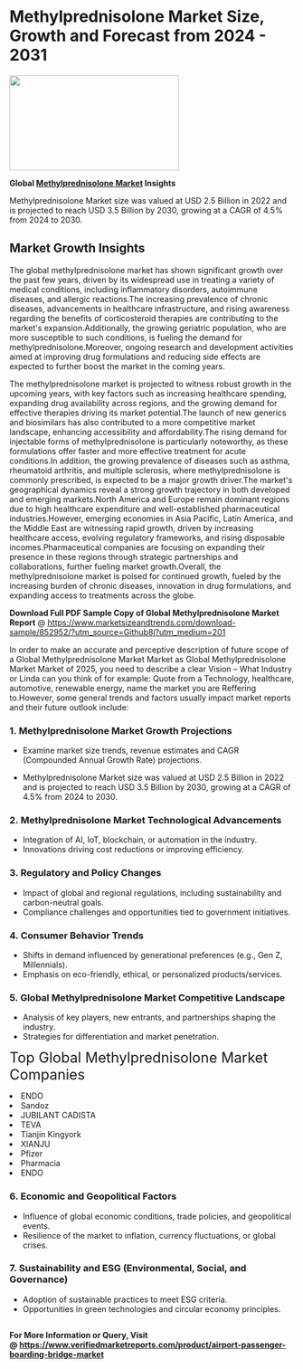 <H1>Methylprednisolone Market Size, Growth and Forecast from 2024 - 2031</H1><img class="aligncenter size-medium wp-image-584254" src="https://thirdeyenews.in/wp-content/uploads/2024/09/Global-Market-Research-300x168.jpeg" alt="" width="300" height="168" /><p><strong>Global&nbsp;<a href="https://www.marketsizeandtrends.com/download-sample/852952/?utm_source=Github8j?utm_medium=201">Methylprednisolone Market</a> Insights</strong></p><p>Methylprednisolone Market size was valued at USD 2.5 Billion in 2022 and is projected to reach USD 3.5 Billion by 2030, growing at a CAGR of 4.5% from 2024 to 2030.</p><p><h2>Market Growth Insights</h2> <p>The global methylprednisolone market has shown significant growth over the past few years, driven by its widespread use in treating a variety of medical conditions, including inflammatory disorders, autoimmune diseases, and allergic reactions.The increasing prevalence of chronic diseases, advancements in healthcare infrastructure, and rising awareness regarding the benefits of corticosteroid therapies are contributing to the market's expansion.Additionally, the growing geriatric population, who are more susceptible to such conditions, is fueling the demand for methylprednisolone.Moreover, ongoing research and development activities aimed at improving drug formulations and reducing side effects are expected to further boost the market in the coming years.</p> <p>The methylprednisolone market is projected to witness robust growth in the upcoming years, with key factors such as increasing healthcare spending, expanding drug availability across regions, and the growing demand for effective therapies driving its market potential.The launch of new generics and biosimilars has also contributed to a more competitive market landscape, enhancing accessibility and affordability.The rising demand for injectable forms of methylprednisolone is particularly noteworthy, as these formulations offer faster and more effective treatment for acute conditions.In addition, the growing prevalence of diseases such as asthma, rheumatoid arthritis, and multiple sclerosis, where methylprednisolone is commonly prescribed, is expected to be a major growth driver.The market's geographical dynamics reveal a strong growth trajectory in both developed and emerging markets.North America and Europe remain dominant regions due to high healthcare expenditure and well-established pharmaceutical industries.However, emerging economies in Asia Pacific, Latin America, and the Middle East are witnessing rapid growth, driven by increasing healthcare access, evolving regulatory frameworks, and rising disposable incomes.Pharmaceutical companies are focusing on expanding their presence in these regions through strategic partnerships and collaborations, further fueling market growth.Overall, the methylprednisolone market is poised for continued growth, fueled by the increasing burden of chronic diseases, innovation in drug formulations, and expanding access to treatments across the globe.</p> <p><span class=""><strong>Download Full PDF Sample Copy of Global Methylprednisolone Market Report</strong> @ <a href="https://www.marketsizeandtrends.com/download-sample/852952/?utm_source=Github8j?utm_medium=201" target="_blank">https://www.marketsizeandtrends.com/download-sample/852952/?utm_source=Github8j?utm_medium=201</a></span></p><p>In order to make an accurate and perceptive description of future scope of a Global&nbsp;Methylprednisolone Market Market as Global&nbsp;Methylprednisolone Market Market of 2025, you need to describe a clear Vision &ndash; What Industry or Linda can you think of for example: Quote from a Technology, healthcare, automotive, renewable energy, name the market you are Reffering to.However, some general trends and factors usually impact market reports and their future outlook include:</p><h3>1.&nbsp;<strong>Methylprednisolone Market Growth Projections</strong></h3><ul><li>Examine market size trends, revenue estimates and CAGR (Compounded Annual Growth Rate) projections.</li><li><p>Methylprednisolone Market size was valued at USD 2.5 Billion in 2022 and is projected to reach USD 3.5 Billion by 2030, growing at a CAGR of 4.5% from 2024 to 2030.</p></li></ul><h3>2.&nbsp;<strong>Methylprednisolone Market Technological Advancements</strong></h3><ul><li>Integration of AI, IoT, blockchain, or automation in the industry.</li><li>Innovations driving cost reductions or improving efficiency.</li></ul><h3>3.&nbsp;<strong>Regulatory and Policy Changes</strong></h3><ul><li>Impact of global and regional regulations, including sustainability and carbon-neutral goals.</li><li>Compliance challenges and opportunities tied to government initiatives.</li></ul><h3>4.&nbsp;<strong>Consumer Behavior Trends</strong></h3><ul><li>Shifts in demand influenced by generational preferences (e.g., Gen Z, Millennials).</li><li>Emphasis on eco-friendly, ethical, or personalized products/services.</li></ul><h3>5.&nbsp;<strong>Global Methylprednisolone Market Competitive Landscape</strong></h3><ul><li>Analysis of key players, new entrants, and partnerships shaping the industry.</li><li>Strategies for differentiation and market penetration.</li></ul><p data-pm-slice="1 1 []"><span style="color: inherit; font-family: inherit; font-size: 25px;">Top Global Methylprednisolone Market Companies</span></p><div class="" data-test-id=""><p><li>ENDO</li><li> Sandoz</li><li> JUBILANT CADISTA</li><li> TEVA</li><li> Tianjin Kingyork</li><li> XIANJU</li><li> Pfizer</li><li> Pharmacia</li><li> ENDO</li></p></div><h3>6.&nbsp;<strong>Economic and Geopolitical Factors</strong></h3><ul><li>Influence of global economic conditions, trade policies, and geopolitical events.</li><li>Resilience of the market to inflation, currency fluctuations, or global crises.</li></ul><h3>7.&nbsp;<strong>Sustainability and ESG (Environmental, Social, and Governance)</strong></h3><ul><li>Adoption of sustainable practices to meet ESG criteria.</li><li>Opportunities in green technologies and circular economy principles.</li></ul><h2><strong style="font-size: 14px;">For More Information or Query, Visit @&nbsp;</strong><a style="background-color: #ffffff; font-size: 14px;" href="https://www.marketsizeandtrends.com/report/methylprednisolone-market/" target="_blank">https://www.verifiedmarketreports.com/product/airport-passenger-boarding-bridge-market</a></h2>
